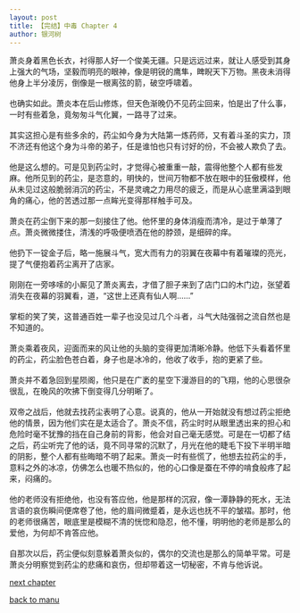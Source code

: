 ```yaml
---
layout: post
title: 【完结】中毒 Chapter 4
author: 银河树
---
```




萧炎身着黑色长衣，衬得那人好一个俊美无疆。只是远远过来，就让人感受到其身上强大的气场，坚毅而明亮的眼神，像是明锐的鹰隼，睥睨天下万物。黑夜未消得他身上半分凌厉，倒像是一根离弦的箭，破空呼啸着。<br><br>也确实如此。萧炎本在后山修炼，但天色渐晚仍不见药尘回来，怕是出了什么事，一时有些着急，竟匆匆斗气化翼，一路寻了过来。<br><br>其实这担心是有些多余的，药尘如今身为大陆第一炼药师，又有着斗圣的实力，顶不济还有他这个身为斗帝的弟子，任是谁怕也只有讨好的份，不会被人欺负了去。<br><br>他是这么想的。可是见到药尘时，才觉得心被重重一敲，震得他整个人都有些发麻。他所见到的药尘，是恣意的，明快的，世间万物都不放在眼中的狂傲模样，他从未见过这般脆弱消沉的药尘，不是灵魂之力用尽的疲乏，而是从心底里满溢到眼角的痛心，他的苦透过那一点眸光变得那样触手可及。<br><br>萧炎在药尘倒下来的那一刻接住了他。他怀里的身体消瘦而清冷，是过于单薄了点。萧炎微微搂住，清浅的呼吸便喷洒在他的脖颈，是细碎的痒。<br><br>他扔下一锭金子后，略一施展斗气，宽大而有力的羽翼在夜幕中有着璀璨的亮光，提了气便抱着药尘离开了店家。<br><br>刚刚在一旁哆嗦的小厮见了萧炎离去，才借了胆子来到了店门口的木门边，张望着消失在夜幕的羽翼看，道，“这世上还真有仙人啊……”<br><br>掌柜的笑了笑，这普通百姓一辈子也没见过几个斗者，斗气大陆强弱之流自然也是不知道的。<br><br>萧炎乘着夜风，迎面而来的风让他的头脑的变得更加清晰冷静。他低下头看着怀里的药尘，药尘脸色苍白着，身子也是冰冷的，他收了收手，抱的更紧了些。<br><br>萧炎并不着急回到星陨阁，他只是在广袤的星空下漫游目的的飞翔，他的心思很杂很乱，在晚风的吹拂下倒变得几分明晰了。<br><br>双帝之战后，他就去找药尘表明了心意。说真的，他从一开始就没有想过药尘拒绝他的情景，因为他们实在是太适合了。萧炎不信，药尘时时从眼里透出来的担心和危险时毫不犹豫的挡在自己身前的背影，他会对自己毫无感觉。可是在一切都了结之后，药尘听完了他的话，竟不同寻常的沉默了，月光在他的睫毛下投下半明半暗的阴影，整个人都有些晦暗不明了起来。萧炎一时有些慌了，他想去拉药尘的手，意料之外的冰凉，仿佛怎么也暖不热似的，他的心口像是蚕在不停的啃食般疼了起来，闷痛的。<br><br>他的老师没有拒绝他，也没有答应他，他是那样的沉寂，像一潭静静的死水，无法言语的哀伤瞬间便席卷了他，他的眉间微蹙着，是永远也抚不平的皱褶。那时，他的老师很痛苦，眼底里是模糊不清的恍惚和隐忍，他不懂，明明他的老师是那么的爱他，为何却不肯答应他。<br><br>自那次以后，药尘便似刻意躲着萧炎似的，偶尔的交流也是那么的简单平常。可是萧炎分明察觉到药尘的悲痛和哀伤，但却带着这一切秘密，不肯与他诉说。

[next chapter](https://allforyanchen.github.io/2020/07/17/post-1-chapter-5.html)

[back to manu](https://allforyanchen.github.io/2020/07/17/post-1.html)
